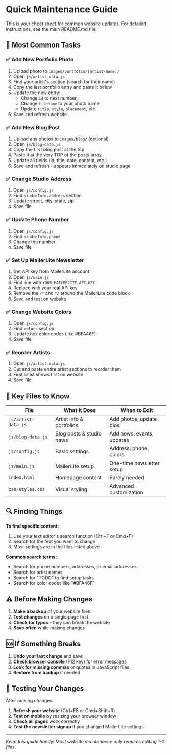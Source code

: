 # Quick Maintenance Guide

This is your cheat sheet for common website updates. For detailed instructions, see the main README.md file.

## 🚀 **Most Common Tasks**

### ✅ **Add New Portfolio Photo**
1. Upload photo to `images/portfolio/[artist-name]/`
2. Open `js/artist-data.js`
3. Find your artist's section (search for their name)
4. Copy the last portfolio entry and paste it below
5. Update the new entry:
   - Change `id` to next number
   - Change `filename` to your photo name
   - Update `title`, `style`, `placement`, etc.
6. Save and refresh website

### ✅ **Add New Blog Post**
1. Upload any photos to `images/blog/` (optional)
2. Open `js/blog-data.js`
3. Copy the first blog post at the top
4. Paste it at the very TOP of the posts array
5. Update all fields (id, title, date, content, etc.)
6. Save and refresh - appears immediately on studio page

### ✅ **Change Studio Address**
1. Open `js/config.js`
2. Find `studioInfo.address` section
3. Update street, city, state, zip
4. Save file

### ✅ **Update Phone Number**
1. Open `js/config.js`
2. Find `studioInfo.phone`
3. Change the number
4. Save file

### ✅ **Set Up MailerLite Newsletter**
1. Get API key from MailerLite account
2. Open `js/main.js`
3. Find line with `YOUR_MAILERLITE_API_KEY`
4. Replace with your real API key
5. Remove the `/*` and `*/` around the MailerLite code block
6. Save and test on website

### ✅ **Change Website Colors**
1. Open `js/config.js`
2. Find `colors` section
3. Update hex color codes (like #BFA46F)
4. Save file

### ✅ **Reorder Artists**
1. Open `js/artist-data.js`
2. Cut and paste entire artist sections to reorder them
3. First artist shows first on website
4. Save file

## 📁 **Key Files to Know**

| File | What It Does | When to Edit |
|------|-------------|--------------|
| `js/artist-data.js` | Artist info & portfolios | Add photos, update bios |
| `js/blog-data.js` | Blog posts & studio news | Add news, events, updates |
| `js/config.js` | Basic settings | Address, phone, colors |
| `js/main.js` | MailerLite setup | One-time newsletter setup |
| `index.html` | Homepage content | Rarely needed |
| `css/styles.css` | Visual styling | Advanced customization |

## 🔍 **Finding Things**

**To find specific content:**
1. Use your text editor's search function (Ctrl+F or Cmd+F)
2. Search for the text you want to change
3. Most settings are in the files listed above

**Common search terms:**
- Search for phone numbers, addresses, or email addresses
- Search for artist names
- Search for "TODO" to find setup tasks
- Search for color codes like "#BFA46F"

## ⚠️ **Before Making Changes**

1. **Make a backup** of your website files
2. **Test changes** on a single page first
3. **Check for typos** - they can break the website
4. **Save often** while making changes

## 🆘 **If Something Breaks**

1. **Undo your last change** and save
2. **Check browser console** (F12 key) for error messages
3. **Look for missing commas** or quotes in JavaScript files
4. **Restore from backup** if needed

## 📱 **Testing Your Changes**

After making changes:
1. **Refresh your website** (Ctrl+F5 or Cmd+Shift+R)
2. **Test on mobile** by resizing your browser window
3. **Check all pages** work correctly
4. **Test the newsletter signup** if you changed MailerLite settings

---

*Keep this guide handy! Most website maintenance only requires editing 1-2 files.*